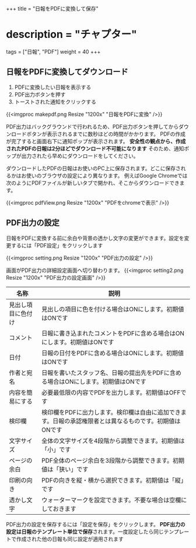 +++
title = "日報をPDFに変換して保存"
# description = "チャプター"
tags = ["日報", "PDF"]
weight = 40
+++

## 日報をPDFに変換してダウンロード

1. PDFに変換したい日報を表示する
1. PDF出力ボタンを押す
1. トーストされた通知をクリックする

{{<imgproc makepdf.png Resize "1200x" "日報をPDFに変換" />}}

PDF出力はバックグラウンドで行われるため、PDF出力ボタンを押してからダウンロードボタンが表示されるまでに数秒ほどの時間がかかります。
PDFの作成が完了すると画面右下に通知ポップが表示されます。
**安全性の観点から、作成されたPDFの日報は2分ほどでダウンロード不可能になります**
そのため、通知ポップが出力されたら早めにダウンロードをしてください。

ダウンロードしたPDFの日報はお使いのPC上に保存されます。どこに保存されるかはお使いのブラウザの設定により異なります。
例えばGoogle Chromeでは次のようにPDFファイルが新しいタブで開かれ、そこからダウンロードできます。

{{<imgproc pdfView.png Resize "1200x" "PDFをchromeで表示" />}}

## PDF出力の設定

日報をPDFに変換する前に余白や背景の透かし文字の変更ができます。設定を変更するには「PDF設定」をクリックします

{{<imgproc setting.png Resize "1200x" "PDF出力の設定" />}}

画面がPDF出力の詳細設定画面へ切り替わります。
{{<imgproc setting2.png Resize "1200x" "PDF出力の設定画面" />}}

|名称|説明|
|---|---|
|見出し項目に色付け|見出しの項目に色を付ける場合はONにします。初期値はONです|
|コメント|日報に書き込まれたコメントをPDFに含める場合はONにします。初期値はONです|
|日付|日報の日付をPDFに含める場合はONにします。初期値はONです|
|作者と宛名|日報を書いたスタッフ名、日報の提出先をPDFに含める場合はONにします。初期値はONです|
|内容を簡易にする|必要最低限の内容でPDFを出力します。初期値はOFFです|
|検印欄|検印欄をPDFに出力します。検印欄は自由に追加できます。日報の承認権限者とは異なるものです。初期値はONです|
|文字サイズ|全体の文字サイズを4段階から調整できます。初期値は「小」です|
|ページの余白|PDF全体のページ余白を3段階から調整できます。初期値は「狭い」です|
|印刷の向き|PDFの向きを縦・横から選択できます。初期値は「縦」です|
|透かし文字|ウォーターマークを設定できます。不要な場合は空欄にしておきます|

PDF出力の設定を保存するには「設定を保存」をクリックします。
**PDF出力の設定は日報のテンプレート単位で保存**されます。一度設定したら同じテンプレートで作成された他の日報も同じ設定が適用されます
